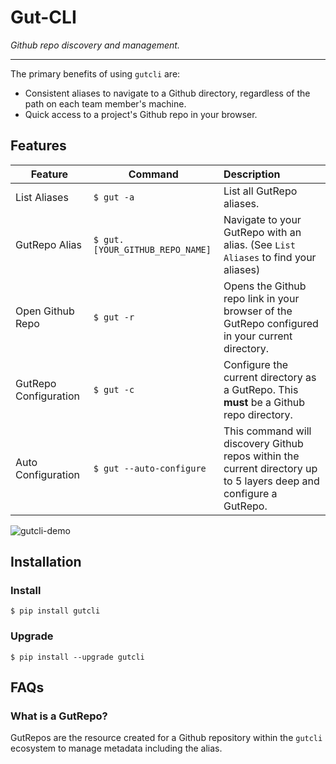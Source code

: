 # Gut-CLI

*Github repo discovery and management.*

---

The primary benefits of using `gutcli` are:
- Consistent aliases to navigate to a Github directory, regardless of the path on each team member's machine.
- Quick access to a project's Github repo in your browser.

## Features
| Feature | Command | Description |
| --- | --- | :--- |
| List Aliases | `$ gut -a` | List all GutRepo aliases. |
| GutRepo Alias | `$ gut.[YOUR_GITHUB_REPO_NAME]` | Navigate to your GutRepo with an alias. (See `List Aliases` to find your aliases) |
| Open Github Repo | `$ gut -r` | Opens the Github repo link in your browser of the GutRepo configured in your current directory.|
| GutRepo Configuration | `$ gut -c` | Configure the current directory as a GutRepo. This **must** be a Github repo directory.|
| Auto Configuration | `$ gut --auto-configure` | This command will discovery Github repos within the current directory up to 5 layers deep and configure a GutRepo. |

![gutcli-demo](https://user-images.githubusercontent.com/12358737/145651930-301e95ff-e9f7-4756-913d-f2e501f41fab.gif)

## Installation
### Install
`$ pip install gutcli`
### Upgrade
`$ pip install --upgrade gutcli`


## FAQs
### What is a GutRepo?
GutRepos are the resource created for a Github repository within the `gutcli` ecosystem to manage metadata including the alias.
